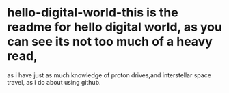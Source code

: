 # hello-digital-world-this is the readme for hello digital world, as you can see its not too much of a heavy read,
as i have just as much knowledge of proton drives,and interstellar space travel, as i do about using github.
